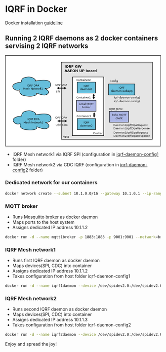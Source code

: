 # IQRF in Docker

Docker installation [guideline](https://github.com/iqrfsdk/iqrf-daemon/blob/master/DOCKER.md)

## Running 2 IQRF daemons as 2 docker containers servising 2 IQRF networks

![Block schema](../schema/workshop-schema-docker.png "Schema for IQRF GWs in Docker")

- IQRF Mesh network1 via IQRF SPI (configuration in [iqrf-daemon-config1](iqrf-daemon-config1) folder)
- IQRF Mesh network2 via CDC IQRF (configuration in [iqrf-daemon-config2](iqrf-daemon-config2) folder)

### Dedicated network for our containers
```Bash
docker network create --subnet 10.1.0.0/16 --gateway 10.1.0.1 --ip-range=10.1.1.0/24 -driver=bridge --label=host1network bridge01
```

### MQTT broker

- Runs Mosquitto broker as docker daemon
- Maps ports to the host system
- Assigns dedicated IP address 10.1.1.2

```Bash
docker run -d --name mqtt1broker -p 1883:1883 -p 9001:9001 --network=bridge01 --ip=10.1.1.1 --restart=always eclipse-mosquitto
```

### IQRF Mesh network1

- Runs first IQRF daemon as docker daemon
- Maps devices(SPI, CDC) into container
- Assigns dedicated IP address 10.1.1.2
- Takes configuration from host folder iqrf-daemon-config1 

```Bash
docker run -d --name iqrf1daemon --device /dev/spidev2.0:/dev/spidev2.0 --device /dev/ttyACM0:/dev/ttyACM0 --privileged --net bridge01 --ip 10.1.1.2 --restart=always -v iqrf-daemon-config1:/etc/iqrf-daemon iqrfsdk/iqrf-daemon
```

### IQRF Mesh network2

- Runs second IQRF daemon as docker daemon
- Maps devices(SPI, CDC) into container
- Assigns dedicated IP address 10.1.1.3
- Takes configuration from host folder iqrf-daemon-config2

```Bash
docker run -d --name iqrf2daemon --device /dev/spidev2.0:/dev/spidev2.0 --device /dev/ttyACM0:/dev/ttyACM0 --privileged --net bridge01 --ip 10.1.1.3 --restart=always -v iqrf-daemon-config2:/etc/iqrf-daemon iqrfsdk/iqrf-daemon
```

Enjoy and spread the joy!
